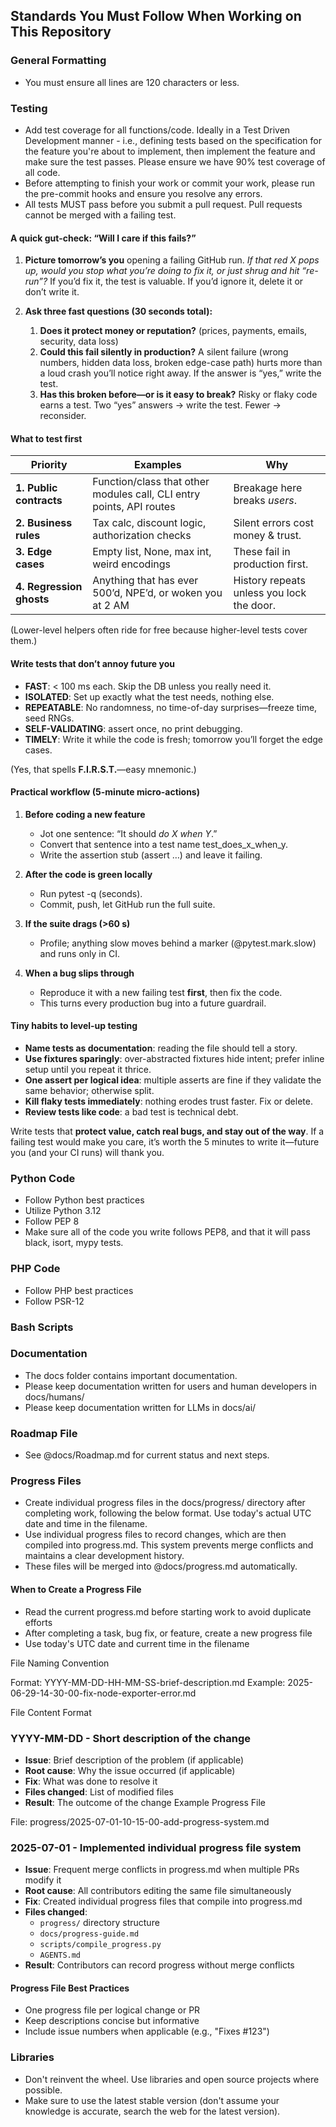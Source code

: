 ## Standards You Must Follow When Working on This Repository

### General Formatting
- You must ensure all lines are 120 characters or less.

### Testing
- Add test coverage for all functions/code. Ideally in a Test Driven Development manner - i.e., defining tests based on the specification for the feature you're about to implement, then implement the feature and make sure the test passes. Please ensure we have 90% test coverage of all code.
- Before attempting to finish your work or commit your work, please run the pre-commit hooks and ensure you resolve any errors.
- All tests MUST pass before you submit a pull request. Pull requests cannot be merged with a failing test. 

#### A quick gut-check: **“Will I care if this fails?”**
1. **Picture tomorrow’s you** opening a failing GitHub run.
   *If that red X pops up, would you stop what you’re doing to fix it, or just shrug and hit “re-run”?*
   If you’d fix it, the test is valuable. If you’d ignore it, delete it or don’t write it.

2. **Ask three fast questions (30 seconds total):**
   1. **Does it protect money or reputation?**  (prices, payments, emails, security, data loss)
   2. **Could this fail silently in production?**  A silent failure (wrong numbers, hidden data loss, broken edge-case path) hurts more than a loud crash you’ll notice right away. If the answer is “yes,” write the test.
   3. **Has this broken before—or is it easy to break?**  Risky or flaky code earns a test.
   Two “yes” answers → write the test. Fewer → reconsider.

#### What to test first

| Priority                 | Examples                                                             | Why                                       |
| ------------------------ | -------------------------------------------------------------------- | ----------------------------------------- |
| **1. Public contracts**  | Function/class that other modules call, CLI entry points, API routes | Breakage here breaks *users*.             |
| **2. Business rules**    | Tax calc, discount logic, authorization checks                       | Silent errors cost money & trust.         |
| **3. Edge cases**        | Empty list, None, max int, weird encodings                         | These fail in production first.           |
| **4. Regression ghosts** | Anything that has ever 500’d, NPE’d, or woken you at 2 AM            | History repeats unless you lock the door. |

(Lower-level helpers often ride for free because higher-level tests cover them.)

#### Write tests that don’t annoy future you

* **FAST**: < 100 ms each. Skip the DB unless you really need it.
* **ISOLATED**: Set up exactly what the test needs, nothing else.
* **REPEATABLE**: No randomness, no time-of-day surprises—freeze time, seed RNGs.
* **SELF-VALIDATING**: assert once, no print debugging.
* **TIMELY**: Write it while the code is fresh; tomorrow you’ll forget the edge cases.

(Yes, that spells **F.I.R.S.T.**—easy mnemonic.)

#### Practical workflow (5-minute micro-actions)

1. **Before coding a new feature**
   * Jot one sentence: “It should *do X when Y*.”
   * Convert that sentence into a test name test_does_x_when_y.
   * Write the assertion stub (assert …) and leave it failing.

2. **After the code is green locally**
   * Run pytest -q (seconds).
   * Commit, push, let GitHub run the full suite.

3. **If the suite drags (>60 s)**
   * Profile; anything slow moves behind a marker (@pytest.mark.slow) and runs only in CI.

4. **When a bug slips through**
   * Reproduce it with a new failing test **first**, then fix the code.
   * This turns every production bug into a future guardrail.

#### Tiny habits to level-up testing

* **Name tests as documentation**: reading the file should tell a story.
* **Use fixtures sparingly**: over-abstracted fixtures hide intent; prefer inline setup until you repeat it thrice.
* **One assert per logical idea**: multiple asserts are fine if they validate the same behavior; otherwise split.
* **Kill flaky tests immediately**: nothing erodes trust faster. Fix or delete.
* **Review tests like code**: a bad test is technical debt.

Write tests that **protect value, catch real bugs, and stay out of the way**.
If a failing test would make you care, it’s worth the 5 minutes to write it—future you (and your CI runs) will thank you.

### Python Code
- Follow Python best practices
- Utilize Python 3.12
- Follow PEP 8 
- Make sure all of the code you write follows PEP8, and that it will pass black, isort, mypy tests.

### PHP Code
- Follow PHP best practices
- Follow PSR-12

### Bash Scripts

### Documentation
- The docs folder contains important documentation. 
- Please keep documentation written for users and human developers in docs/humans/
- Please keep documentation written for LLMs in docs/ai/

### Roadmap File
- See @docs/Roadmap.md for current status and next steps. 

### Progress Files
- Create individual progress files in the docs/progress/ directory after completing work, following the below format. Use today's actual UTC date and time in the filename.
- Use individual progress files to record changes, which are then compiled into progress.md. This system prevents merge conflicts and maintains a clear development history.
- These files will be merged into @docs/progress.md automatically. 

#### When to Create a Progress File
- Read the current progress.md before starting work to avoid duplicate efforts
- After completing a task, bug fix, or feature, create a new progress file
- Use today's UTC date and current time in the filename

File Naming Convention

Format: YYYY-MM-DD-HH-MM-SS-brief-description.md
Example: 2025-06-29-14-30-00-fix-node-exporter-error.md

File Content Format

### YYYY-MM-DD - Short description of the change
- **Issue**: Brief description of the problem (if applicable)
- **Root cause**: Why the issue occurred (if applicable)
- **Fix**: What was done to resolve it
- **Files changed**: List of modified files
- **Result**: The outcome of the change
Example Progress File

File: progress/2025-07-01-10-15-00-add-progress-system.md

### 2025-07-01 - Implemented individual progress file system
- **Issue**: Frequent merge conflicts in progress.md when multiple PRs modify it
- **Root cause**: All contributors editing the same file simultaneously
- **Fix**: Created individual progress files that compile into progress.md
- **Files changed**: 
  - `progress/` directory structure
  - `docs/progress-guide.md`
  - `scripts/compile_progress.py`
  - `AGENTS.md`
- **Result**: Contributors can record progress without merge conflicts

#### Progress File Best Practices
- One progress file per logical change or PR
- Keep descriptions concise but informative
- Include issue numbers when applicable (e.g., "Fixes #123")

### Libraries

- Don't reinvent the wheel. Use libraries and open source projects where possible. 
- Make sure to use the latest stable version (don't assume your knowledge is accurate, search the web for the latest version). 

